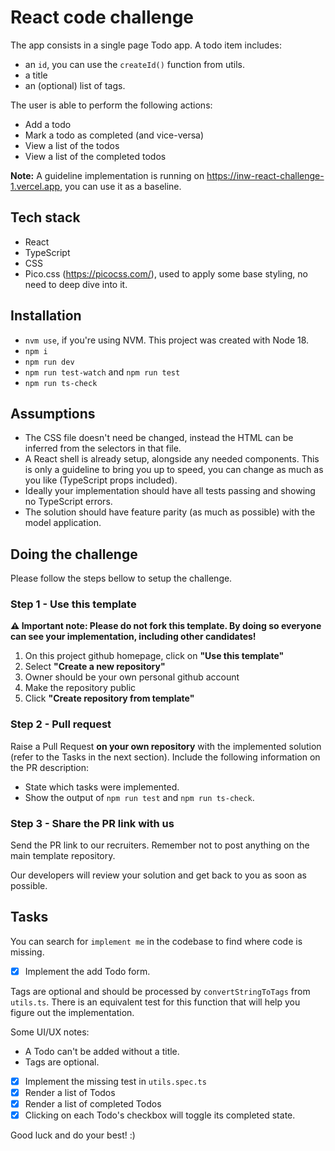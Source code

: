 # React code challenge

The app consists in a single page Todo app. A todo item includes:

- an `id`, you can use the `createId()` function from utils.
- a title
- an (optional) list of tags.

The user is able to perform the following actions:

- Add a todo
- Mark a todo as completed (and vice-versa)
- View a list of the todos
- View a list of the completed todos

**Note:** A guideline implementation is running on https://inw-react-challenge-1.vercel.app, you can use it as a baseline.

## Tech stack

- React
- TypeScript
- CSS
- Pico.css (https://picocss.com/), used to apply some base styling, no need to deep dive into it.

## Installation

- `nvm use`, if you're using NVM. This project was created with Node 18.
- `npm i`
- `npm run dev`
- `npm run test-watch` and `npm run test`
- `npm run ts-check`

## Assumptions

- The CSS file doesn't need be changed, instead the HTML can be inferred from the selectors in that file.
- A React shell is already setup, alongside any needed components. This is only a guideline to bring you up to speed, you can change as much as you like (TypeScript props included).
- Ideally your implementation should have all tests passing and showing no TypeScript errors.
- The solution should have feature parity (as much as possible) with the model application.

## Doing the challenge

Please follow the steps bellow to setup the challenge.

### Step 1 - Use this template

**⚠️ Important note: Please do not fork this template. By doing so everyone can see your implementation, including other candidates!**

1. On this project github homepage, click on **"Use this template"**
2. Select **"Create a new repository"**
3. Owner should be your own personal github account
4. Make the repository public
5. Click **"Create repository from template"**

### Step 2 - Pull request

Raise a Pull Request **on your own repository** with the implemented solution (refer to the Tasks in the next section). Include the following information on the PR description:

- State which tasks were implemented.
- Show the output of `npm run test` and `npm run ts-check`.

### Step 3 - Share the PR link with us

Send the PR link to our recruiters. Remember not to post anything on the main template repository.

Our developers will review your solution and get back to you as soon as possible.

## Tasks

You can search for `implement me` in the codebase to find where code is missing.

- [x] Implement the add Todo form.

Tags are optional and should be processed by `convertStringToTags` from `utils.ts`. There is an equivalent test for this function that will help you figure out the implementation.

Some UI/UX notes:

- A Todo can't be added without a title.
- Tags are optional.

- [x] Implement the missing test in `utils.spec.ts`
- [x] Render a list of Todos
- [x] Render a list of completed Todos
- [x] Clicking on each Todo's checkbox will toggle its completed state.

Good luck and do your best! :)
